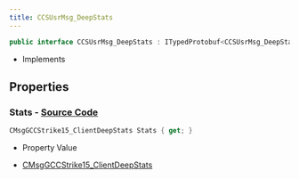 ```yaml
---
title: CCSUsrMsg_DeepStats
---
```


```csharp
public interface CCSUsrMsg_DeepStats : ITypedProtobuf<CCSUsrMsg_DeepStats>, INativeHandle, INetMessage<CCSUsrMsg_DeepStats>, IDisposable
```

- Implements

## Properties

### **Stats** - [Source Code](https://github.com/swiftly-solution/swiftlys2/blob/main/managed/src/SwiftlyS2.Generated/Protobufs/Interfaces/CCSUsrMsg_DeepStats.cs#L18)

```csharp
CMsgGCCStrike15_ClientDeepStats Stats { get; }
```

- Property Value

- [CMsgGCCStrike15_ClientDeepStats](/docs/api/shared/protobufdefinitions/cmsggccstrike15_clientdeepstats)

